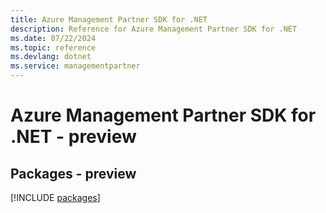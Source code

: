 ```yaml
---
title: Azure Management Partner SDK for .NET
description: Reference for Azure Management Partner SDK for .NET
ms.date: 07/22/2024
ms.topic: reference
ms.devlang: dotnet
ms.service: managementpartner
---
```

# Azure Management Partner SDK for .NET - preview
## Packages - preview
[!INCLUDE [packages](management-partner-index.md)]